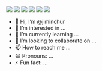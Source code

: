 <img src="https://img.shields.io/badge/Python-3766AB?style=flat-square&logo=Python&logoColor=white"/>
<img src="https://img.shields.io/badge/Pandas-150458?style=flat-square&logo=Pandas&logoColor=white"/>
<img src="https://img.shields.io/badge/Hadoop-66CCFF?style=flat-square&logo=Hadoop&logoColor=white"/>
<img src="https://img.shields.io/badge/Linux-FCC624?style=flat-square&logo=Linux&logoColor=white"/>
<img src="https://img.shields.io/badge/Git-F05032?style=flat-square&logo=Git&logoColor=white"/>
<img src="https://img.shields.io/badge/GitHub-181717?style=flat-square&logo=GitHub&logoColor=white"/>

- 👋 Hi, I’m @jiminchur
- 👀 I’m interested in ...
- 🌱 I’m currently learning ...
- 💞️ I’m looking to collaborate on ...
- 📫 How to reach me ...
- 😄 Pronouns: ...
- ⚡ Fun fact: ...

<!---
jiminchur/jiminchur is a ✨ special ✨ repository because its `README.md` (this file) appears on your GitHub profile.
You can click the Preview link to take a look at your changes.
--->
